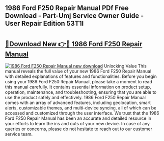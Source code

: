 ## 1986 Ford F250 Repair Manual PDf Free Download - Part-Umj Service Owner Guide - User Repair Edition 53T1I

# <h2><a href="http://bc34988.oget.top/?id=1986+Ford+F250+Repair+Manual">🔗Download New 👉🔴 1986 Ford F250 Repair Manual</a></h2>

[![1986 Ford F250 Repair Manual new download](https://i.imgur.com/5g1atiW.png)](http://bc34988.oget.top/?id=1986+Ford+F250+Repair+Manual)
Unlocking Value This manual reveals the full value of your new 1986 Ford F250 Repair Manual with detailed explanations of features and functionalities. Before you begin using your 1986 Ford F250 Repair Manual, please take a moment to read this manual carefully. It contains essential information on product setup, operation, maintenance, and troubleshooting, ensuring that you are able to use the product safely and effectively. 1986 Ford F250 Repair Manual comes with an array of advanced features, including geolocation, smart alerts, customizable themes, and multi-device syncing, all of which can be accessed and customized through the user interface. We trust that the 1986 Ford F250 Repair Manual has been an accurate and detailed resource in your efforts to learn the ins and outs of your new device. In case of any queries or concerns, please do not hesitate to reach out to our customer service team.
